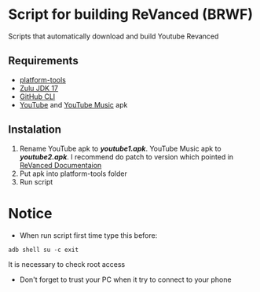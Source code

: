 # Script for building ReVanced (BRWF)
Scripts that automatically download and build Youtube Revanced

## Requirements
- [platform-tools](https://developer.android.com/studio/releases/platform-tools)
- [Zulu JDK 17](https://www.azul.com/downloads/?version=java-17-lts&os=windows&architecture=x86-64-bit&package=jdk)
- [GitHub CLI](https://cli.github.com/)
- [YouTube](https://www.apkmirror.com/apk/google-inc/youtube/) and [YouTube Music](https://www.apkmirror.com/apk/google-inc/youtube-music/) apk
## Instalation
1. Rename YouTube apk to ***youtube1.apk***. YouTube Music apk to ***youtube2.apk***.
I recommend do patch to version which pointed in [ReVanced Documentaion](https://github.com/revanced/revanced-documentation/wiki/Prerequisites)
2. Put apk into platform-tools folder
3. Run script
# Notice
- When run script first time type this before:
```
adb shell su -c exit
```
It is necessary to check root access 
- Don't forget to trust your PC when it try to connect to your phone
